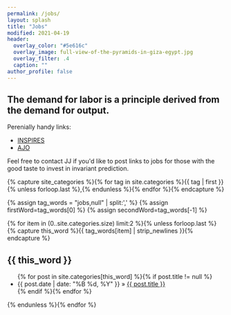 ```yaml
---
permalink: /jobs/
layout: splash
title: "Jobs"
modified: 2021-04-19
header:
  overlay_color: "#5e616c"
  overlay_image: full-view-of-the-pyramids-in-giza-egypt.jpg
  overlay_filter: .4
  caption: ""
author_profile: false
---
```


## The demand for labor is a principle derived from the demand for output.

Perenially handy links:  
   * [INSPIRES](https://inspirehep.net/jobs?sort=mostrecent&size=100&page=1&q=amplitudes)
   * [AJO](https://academicjobsonline.org/ajo/HET/Scattering%20Amplitudes)

Feel free to contact JJ if you'd like to post links to jobs for those with the good taste to invest in invariant prediction.

{% capture site_categories %}{% for tag in site.categories %}{{ tag | first }}{% unless forloop.last %},{% endunless %}{% endfor %}{% endcapture %}
<!-- site_categories: {{ site_categories }} -->
{% assign tag_words = "jobs,null" | split:',' %}
{% assign firstWord=tag_words[0] %}
{% assign secondWord=tag_words[-1] %}
<!-- first: {{ firstWord }} -->
<!-- second: {{ secondWord }} -->
<!-- tag_words: {{ tag_words }} -->

<div id="categories">

  {% for item in (0..site.categories.size) limit:2 %}{% unless forloop.last %}
    {% capture this_word %}{{ tag_words[item] | strip_newlines }}{% endcapture %}
  <h2 id="{{ this_word | cgi_escape }}">{{ this_word }}</h2>
  <ul class="posts">
    {% for post in site.categories[this_word] %}{% if post.title != null %}
    <li itemscope><span class="entry-date"><time datetime="{{ post.date | date_to_xmlschema }}" itemprop="datePublished">{{ post.date | date: "%B %d, %Y" }}</time></span> &raquo; <a href="{{ post.url }}">{{ post.title }}</a></li>
    {% endif %}{% endfor %}
  </ul>
  {% endunless %}{% endfor %}
</div>
